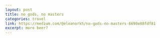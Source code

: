 ```yaml
---
layout: post
title: no gods, no masters
categories: travel
link: https://medium.com/@eleanorkh/no-gods-no-masters-6690e88fdf81
excerpt: more beer?
---
```


